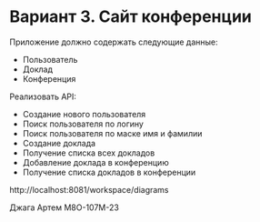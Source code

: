 # Вариант 3. Сайт конференции

Приложение должно содержать следующие данные:
- Пользователь
- Доклад
- Конференция

Реализовать API:
- Создание нового пользователя
- Поиск пользователя по логину
- Поиск пользователя по маске имя и фамилии
- Создание доклада
- Получение списка всех докладов
- Добавление доклада в конференцию
- Получение списка докладов в конференции

http://localhost:8081/workspace/diagrams

Джага Артем 
М8О-107М-23
